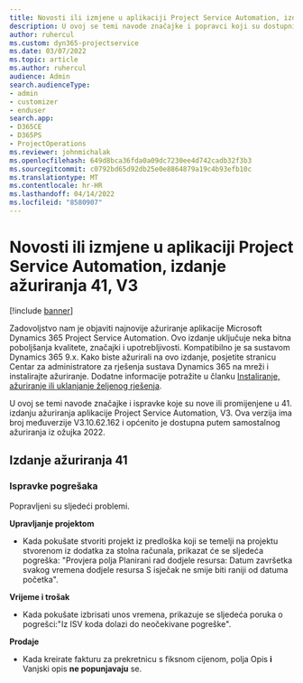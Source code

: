 ```yaml
---
title: Novosti ili izmjene u aplikaciji Project Service Automation, izdanje ažuriranja 41, V3
description: U ovoj se temi navode značajke i popravci koji su dostupni u ažuriranom izdanju 41, V3, sustava Microsoft Dynamics 365 Project Service Automation.
author: ruhercul
ms.custom: dyn365-projectservice
ms.date: 03/07/2022
ms.topic: article
ms.author: ruhercul
audience: Admin
search.audienceType:
- admin
- customizer
- enduser
search.app:
- D365CE
- D365PS
- ProjectOperations
ms.reviewer: johnmichalak
ms.openlocfilehash: 649d8bca36fda0a09dc7230ee4d742cadb32f3b3
ms.sourcegitcommit: c0792bd65d92db25e0e8864879a19c4b93efb10c
ms.translationtype: MT
ms.contentlocale: hr-HR
ms.lasthandoff: 04/14/2022
ms.locfileid: "8580907"
---
```

# <a name="whats-new-or-changed-in-project-service-automation-update-release-41-v3"></a>Novosti ili izmjene u aplikaciji Project Service Automation, izdanje ažuriranja 41, V3

[!include [banner](../includes/psa-now-project-operations.md)]

Zadovoljstvo nam je objaviti najnovije ažuriranje aplikacije Microsoft Dynamics 365 Project Service Automation. Ovo izdanje uključuje neka bitna poboljšanja kvalitete, značajki i upotrebljivosti. Kompatibilno je sa sustavom Dynamics 365 9.x. Kako biste ažurirali na ovo izdanje, posjetite stranicu Centar za administratore za rješenja sustava Dynamics 365 na mreži i instalirajte ažuriranje. Dodatne informacije potražite u članku [Instaliranje, ažuriranje ili uklanjanje željenog rješenja](/power-platform/admin/install-remove-preferred-solution).

U ovoj se temi navode značajke i ispravke koje su nove ili promijenjene u 41. izdanju ažuriranja aplikacije Project Service Automation, V3. Ova verzija ima broj međuverzije V3.10.62.162 i općenito je dostupna putem samostalnog ažuriranja iz ožujka 2022.

## <a name="update-release-41"></a>Izdanje ažuriranja 41

### <a name="bug-fixes"></a>Ispravke pogrešaka

Popravljeni su sljedeći problemi.

**Upravljanje projektom**
- Kada pokušate stvoriti projekt iz predloška koji se temelji na projektu stvorenom iz dodatka za stolna računala, prikazat će se sljedeća pogreška: "Provjera polja Planirani rad dodjele resursa: Datum završetka svakog vremena dodjele resursa S isječak ne smije biti raniji od datuma početka".

**Vrijeme i trošak**
- Kada pokušate izbrisati unos vremena, prikazuje se sljedeća poruka o pogrešci:"Iz ISV koda dolazi do neočekivane pogreške".

**Prodaje**
- Kada kreirate fakturu za prekretnicu s fiksnom cijenom, polja Opis **i** Vanjski opis **ne popunjavaju** se. 
